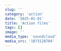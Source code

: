 ```yaml
---
slug: ''
category: 'action'
date: '2025-01-01'
title: 'Action films'
tags: []
image: ''
media_type: 'soundcloud'
media_src: '1873128704'
---
```

